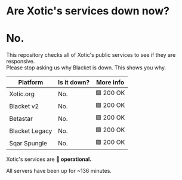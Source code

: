 # Are Xotic's services down now?
# No.
    
  This repository checks all of Xotic's public services to see if they are responsive.   
  Please stop asking us why Blacket is down. This shows you why.   
    
  | Platform       | Is it down?               | More info                          |
  |----------------|---------------------------|------------------------------------|
  | Xotic.org      | No. | 🟩 200 OK |
  | Blacket v2     | No. | 🟩 200 OK |
  | Betastar       | No. | 🟩 200 OK |
  | Blacket Legacy | No. | 🟩 200 OK |
  | Sqar Spungle   | No. | 🟩 200 OK |
  
  Xotic's services are **💚 operational.**   
    
  All servers have been up for ~136 minutes.